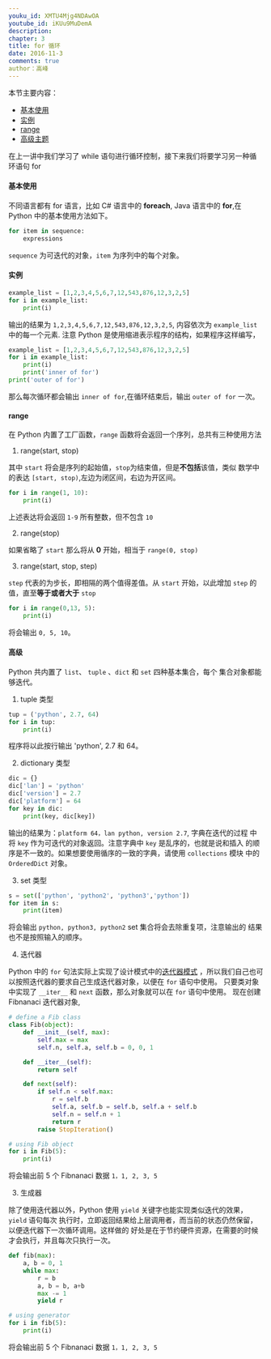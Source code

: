 ```yaml
---
youku_id: XMTU4Mjg4NDAwOA
youtube_id: iKUu9MuDemA
description: 
chapter: 3
title: for 循环
date: 2016-11-3
comments: true
author：高峰
---
```


本节主要内容：

* [基本使用](#basic)
* [实例](#example)
* [range](#range)
* [高级主题](#advance)



在上一讲中我们学习了 while 语句进行循环控制，接下来我们将要学习另一种循环语句 for

<h4 class="tut-h4-pad" id="basic">基本使用</h4>

不同语言都有 for 语言，比如 C# 语言中的 **foreach**, Java 语言中的 **for**,在 Python
中的基本使用方法如下。

```Python
for item in sequence:
    expressions
```

`sequence` 为可迭代的对象，`item` 为序列中的每个对象。

<h4 class="tut-h4-pad" id="example">实例</h4>

```Python
example_list = [1,2,3,4,5,6,7,12,543,876,12,3,2,5]
for i in example_list:
    print(i)
```

输出的结果为 `1,2,3,4,5,6,7,12,543,876,12,3,2,5`, 内容依次为 `example_list` 中的每一个元素.
注意 Python 是使用缩进表示程序的结构，如果程序这样编写，

```Python
example_list = [1,2,3,4,5,6,7,12,543,876,12,3,2,5]
for i in example_list:
    print(i)
    print('inner of for')
print('outer of for')
```

那么每次循环都会输出 `inner of for`,在循环结束后，输出 `outer of for` 一次。

<h4 class="tut-h4-pad" id="range">range</h4>

在 Python 内置了工厂函数，`range` 函数将会返回一个序列，总共有三种使用方法

1. range(start, stop)

其中 `start` 将会是序列的起始值，`stop`为结束值，但是**不包括**该值，类似
数学中的表达 `[start, stop)`,左边为闭区间，右边为开区间。

```Python
for i in range(1, 10):
    print(i)
```

上述表达将会返回 `1-9` 所有整数，但不包含 `10`

2. range(stop)

如果省略了 `start` 那么将从 **0** 开始，相当于 `range(0, stop)`

3. range(start, stop, step)

`step` 代表的为步长，即相隔的两个值得差值。从 `start` 开始，以此增加
`step` 的值，直至**等于或者大于** `stop`

```Python
for i in range(0,13, 5):
    print(i)
```

将会输出 `0, 5, 10`。

<h4 class="tut-h4-pad" id="advance">高级</h4>

Python 共内置了 `list`、 `tuple` 、`dict` 和 `set` 四种基本集合，每个
集合对象都能够迭代。

1. tuple 类型

```Python
tup = ('python', 2.7, 64)
for i in tup:
    print(i)
```
程序将以此按行输出 'python', 2.7 和 64。

2. dictionary 类型

```Python
dic = {}
dic['lan'] = 'python'
dic['version'] = 2.7
dic['platform'] = 64
for key in dic:
    print(key, dic[key])
```

输出的结果为：`platform 64，lan python, version 2.7`, 字典在迭代的过程
中将 `key` 作为可迭代的对象返回。注意字典中 `key` 是乱序的，也就是说和插入
的顺序是不一致的。如果想要使用循序的一致的字典，请使用 `collections` 模块
中的 `OrderedDict` 对象。

3. set 类型

```Python
s = set(['python', 'python2', 'python3','python'])
for item in s:
    print(item)
```

将会输出 `python, python3, python2` set 集合将会去除重复项，注意输出的
结果也不是按照输入的顺序。

4. 迭代器

Python 中的 `for` 句法实际上实现了设计模式中的[迭代器模式](https://en.wikipedia.org/wiki/Iterator_pattern#Python)
，所以我们自己也可以按照迭代器的要求自己生成迭代器对象，以便在 `for` 语句中使用。
只要类对象中实现了 `__iter__` 和 `next` 函数，那么对象就可以在 `for` 语句中使用。
现在创建 Fibnanaci 迭代器对象,

```Python
# define a Fib class
class Fib(object):
    def __init__(self, max):
        self.max = max
        self.n, self.a, self.b = 0, 0, 1

    def __iter__(self):
        return self

    def next(self):
        if self.n < self.max:
            r = self.b
            self.a, self.b = self.b, self.a + self.b
            self.n = self.n + 1
            return r
        raise StopIteration()

# using Fib object
for i in Fib(5):
    print(i)
```

将会输出前 5 个 Fibnanaci 数据 `1，1, 2, 3, 5`

3. 生成器

除了使用迭代器以外，Python 使用 `yield` 关键字也能实现类似迭代的效果，`yield` 语句每次
执行时，立即返回结果给上层调用者，而当前的状态仍然保留，以便迭代器下一次循环调用。这样做的
好处是在于节约硬件资源，在需要的时候才会执行，并且每次只执行一次。

```Python
def fib(max):
    a, b = 0, 1
    while max:
        r = b
        a, b = b, a+b
        max -= 1
        yield r

# using generator
for i in fib(5):
    print(i)
```

将会输出前 5 个 Fibnanaci 数据 `1，1, 2, 3, 5`